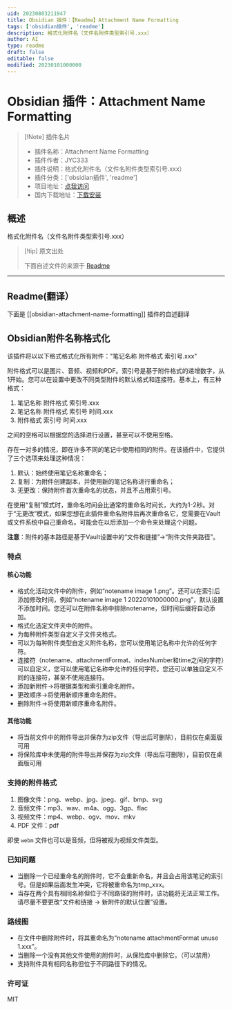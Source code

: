 ```yaml
---
uid: 20230803211947
title: Obsidian 插件：【Readme】Attachment Name Formatting
tags: ['obsidian插件', 'readme']
description: 格式化附件名（文件名附件类型索引号.xxx）
author: AI
type: readme
draft: false
editable: false
modified: 20230101000000
---
```


# Obsidian 插件：Attachment Name Formatting

> [!Note] 插件名片
> - 插件名称：Attachment Name Formatting
> - 插件作者：JYC333
> - 插件说明：格式化附件名（文件名附件类型索引号.xxx）
> - 插件分类：['obsidian插件', 'readme']
> - 项目地址：[点我访问](https://github.com/JYC333/obsidian-attachment-name-formatting)
> - 国内下载地址：[下载安装](https://pkmer.cn/products/plugin/pluginMarket/?obsidian-attachment-name-formatting)

## 概述

格式化附件名（文件名附件类型索引号.xxx）



> [!tip] 原文出处
> 
>下面自述文件的来源于 [Readme](https://ghproxy.net/https://raw.githubusercontent.com/JYC333/obsidian-attachment-name-formatting/master/README.md)
> 

---

## Readme(翻译）

下面是 [[obsidian-attachment-name-formatting]] 插件的自述翻译



## Obsidian附件名称格式化

该插件将以以下格式格式化所有附件："笔记名称 附件格式 索引号.xxx"

附件格式可以是图片、音频、视频和PDF。索引号是基于附件格式的递增数字，从1开始。您可以在设置中更改不同类型附件的默认格式和连接符。基本上，有三种格式：

1. 笔记名称 附件格式 索引号.xxx
2. 笔记名称 附件格式 索引号 时间.xxx
3. 附件格式 索引号 时间.xxx

之间的空格可以根据您的选择进行设置，甚至可以不使用空格。

存在一对多的情况，即在许多不同的笔记中使用相同的附件。在该插件中，它提供了三个选项来处理这种情况：

1. 默认：始终使用笔记名称重命名；
2. 复制：为附件创建副本，并使用新的笔记名称进行重命名；
3. 无更改：保持附件首次重命名的状态，并且不占用索引号。

在使用“复制”模式时，重命名时间会比通常的重命名时间长，大约为1-2秒。对于“无更改”模式，如果您想在此插件重命名附件后再次重命名它，您需要在Vault或文件系统中自己重命名。可能会在以后添加一个命令来处理这个问题。

**注意**：附件的基本路径是基于Vault设置中的“文件和链接”->“附件文件夹路径”。

### 特点

#### 核心功能

- 格式化活动文件中的附件，例如“notename image 1.png”。还可以在索引后添加修改时间，例如“notename image 1 20220101000000.png”，默认设置不添加时间。您还可以在附件名称中排除notename，但时间后缀将自动添加。
- 格式化选定文件夹中的附件。
- 为每种附件类型自定义子文件夹格式。
- 可以为每种附件类型自定义附件名称，您可以使用笔记名称中允许的任何字符。
- 连接符（notename、attachmentFormat、indexNumber和time之间的字符）可以自定义，您可以使用笔记名称中允许的任何字符。您还可以单独自定义不同的连接符，甚至不使用连接符。
- 添加新附件->将根据类型和索引重命名附件。
- 更改顺序->将使用新顺序重命名附件。
- 删除附件->将使用新顺序重命名附件。

#### 其他功能

-   将当前文件中的附件导出并保存为zip文件（导出后可删除），目前仅在桌面版可用
-   将保险库中未使用的附件导出并保存为zip文件（导出后可删除），目前仅在桌面版可用

### 支持的附件格式

1. 图像文件：png、webp、jpg、jpeg、gif、bmp、svg
2. 音频文件：mp3、wav、m4a、ogg、3gp、flac
3. 视频文件：mp4、webp、ogv、mov、mkv
4. PDF 文件：pdf

即使 `webm` 文件也可以是音频，但将被视为视频文件类型。

### 已知问题

-   当删除一个已经重命名的附件时，它不会重新命名，并且会占用该笔记的索引号。但是如果后面发生冲突，它将被重命名为tmp_xxx。
-   当存在两个具有相同名称但位于不同路径的附件时，该功能将无法正常工作。请尽量不要更改“文件和链接 -> 新附件的默认位置”设置。

### 路线图

-   在文件中删除附件时，将其重命名为“notename attachmentFormat unuse 1.xxx”。
-   当删除一个没有其他文件使用的附件时，从保险库中删除它。（可以禁用）
-   支持附件具有相同名称但位于不同路径下的情况。

### 许可证

MIT



